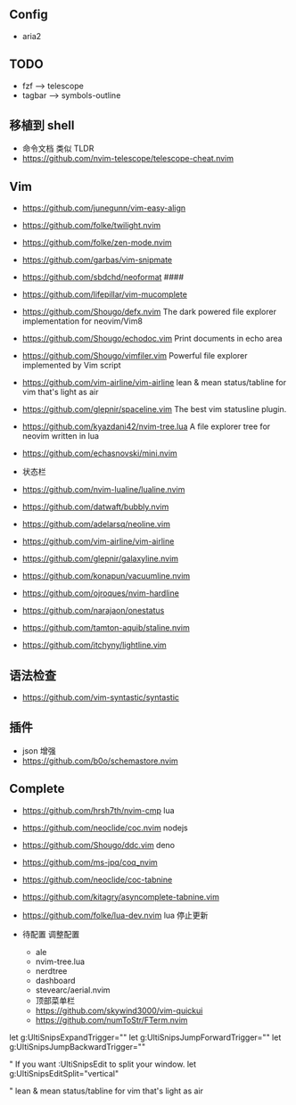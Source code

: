 ## Config
- aria2

## TODO
- fzf --> telescope
- tagbar --> symbols-outline

## 移植到 shell
- 命令文档 类似 TLDR
- https://github.com/nvim-telescope/telescope-cheat.nvim

## Vim
- https://github.com/junegunn/vim-easy-align
- https://github.com/folke/twilight.nvim
- https://github.com/folke/zen-mode.nvim
- https://github.com/garbas/vim-snipmate
- https://github.com/sbdchd/neoformat ####
- https://github.com/lifepillar/vim-mucomplete
- https://github.com/Shougo/defx.nvim The dark powered file explorer implementation for neovim/Vim8
- https://github.com/Shougo/echodoc.vim Print documents in echo area
- https://github.com/Shougo/vimfiler.vim Powerful file explorer implemented by Vim script
- https://github.com/vim-airline/vim-airline lean & mean status/tabline for vim that's light as air
- https://github.com/glepnir/spaceline.vim The best vim statusline plugin.
- https://github.com/kyazdani42/nvim-tree.lua A file explorer tree for neovim written in lua
- https://github.com/echasnovski/mini.nvim

- 状态栏
- https://github.com/nvim-lualine/lualine.nvim

- https://github.com/datwaft/bubbly.nvim
- https://github.com/adelarsq/neoline.vim
- https://github.com/vim-airline/vim-airline
- https://github.com/glepnir/galaxyline.nvim
- https://github.com/konapun/vacuumline.nvim
- https://github.com/ojroques/nvim-hardline
- https://github.com/narajaon/onestatus
- https://github.com/tamton-aquib/staline.nvim
- https://github.com/itchyny/lightline.vim

## 语法检查
- https://github.com/vim-syntastic/syntastic

## 插件
- json 增强
- https://github.com/b0o/schemastore.nvim

## Complete
- https://github.com/hrsh7th/nvim-cmp lua
- https://github.com/neoclide/coc.nvim nodejs
- https://github.com/Shougo/ddc.vim deno
- https://github.com/ms-jpq/coq_nvim

- https://github.com/neoclide/coc-tabnine
- https://github.com/kitagry/asyncomplete-tabnine.vim
- https://github.com/folke/lua-dev.nvim lua 停止更新


- 待配置 调整配置
  - ale
  - nvim-tree.lua
  - nerdtree
  - dashboard
  - stevearc/aerial.nvim
  - 顶部菜单栏
  - https://github.com/skywind3000/vim-quickui
  - https://github.com/numToStr/FTerm.nvim


let g:UltiSnipsExpandTrigger="<tab>"
let g:UltiSnipsJumpForwardTrigger="<c-b>"
let g:UltiSnipsJumpBackwardTrigger="<c-z>"

" If you want :UltiSnipsEdit to split your window.
let g:UltiSnipsEditSplit="vertical"

" lean & mean status/tabline for vim that's light as air
